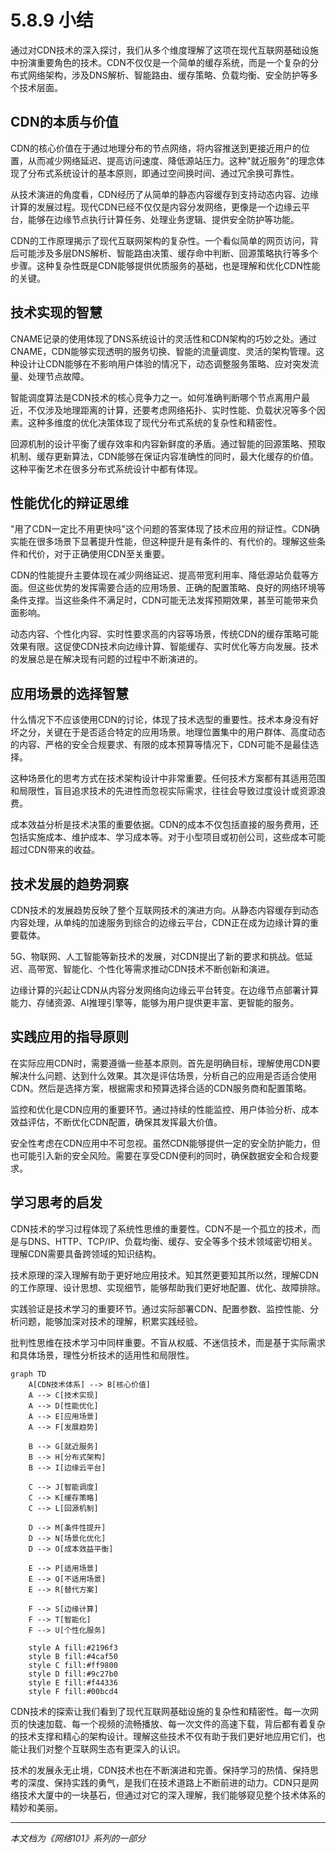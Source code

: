 # 5.8.9 小结

通过对CDN技术的深入探讨，我们从多个维度理解了这项在现代互联网基础设施中扮演重要角色的技术。CDN不仅仅是一个简单的缓存系统，而是一个复杂的分布式网络架构，涉及DNS解析、智能路由、缓存策略、负载均衡、安全防护等多个技术层面。

## CDN的本质与价值

CDN的核心价值在于通过地理分布的节点网络，将内容推送到更接近用户的位置，从而减少网络延迟、提高访问速度、降低源站压力。这种"就近服务"的理念体现了分布式系统设计的基本原则，即通过空间换时间、通过冗余换可靠性。

从技术演进的角度看，CDN经历了从简单的静态内容缓存到支持动态内容、边缘计算的发展过程。现代CDN已经不仅仅是内容分发网络，更像是一个边缘云平台，能够在边缘节点执行计算任务、处理业务逻辑、提供安全防护等功能。

CDN的工作原理揭示了现代互联网架构的复杂性。一个看似简单的网页访问，背后可能涉及多层DNS解析、智能路由决策、缓存命中判断、回源策略执行等多个步骤。这种复杂性既是CDN能够提供优质服务的基础，也是理解和优化CDN性能的关键。

## 技术实现的智慧

CNAME记录的使用体现了DNS系统设计的灵活性和CDN架构的巧妙之处。通过CNAME，CDN能够实现透明的服务切换、智能的流量调度、灵活的架构管理。这种设计让CDN能够在不影响用户体验的情况下，动态调整服务策略、应对突发流量、处理节点故障。

智能调度算法是CDN技术的核心竞争力之一。如何准确判断哪个节点离用户最近，不仅涉及地理距离的计算，还要考虑网络拓扑、实时性能、负载状况等多个因素。这种多维度的优化决策体现了现代分布式系统的复杂性和精密性。

回源机制的设计平衡了缓存效率和内容新鲜度的矛盾。通过智能的回源策略、预取机制、缓存更新算法，CDN能够在保证内容准确性的同时，最大化缓存的价值。这种平衡艺术在很多分布式系统设计中都有体现。

## 性能优化的辩证思维

"用了CDN一定比不用更快吗"这个问题的答案体现了技术应用的辩证性。CDN确实能在很多场景下显著提升性能，但这种提升是有条件的、有代价的。理解这些条件和代价，对于正确使用CDN至关重要。

CDN的性能提升主要体现在减少网络延迟、提高带宽利用率、降低源站负载等方面。但这些优势的发挥需要合适的应用场景、正确的配置策略、良好的网络环境等条件支撑。当这些条件不满足时，CDN可能无法发挥预期效果，甚至可能带来负面影响。

动态内容、个性化内容、实时性要求高的内容等场景，传统CDN的缓存策略可能效果有限。这促使CDN技术向边缘计算、智能缓存、实时优化等方向发展。技术的发展总是在解决现有问题的过程中不断演进的。

## 应用场景的选择智慧

什么情况下不应该使用CDN的讨论，体现了技术选型的重要性。技术本身没有好坏之分，关键在于是否适合特定的应用场景。地理位置集中的用户群体、高度动态的内容、严格的安全合规要求、有限的成本预算等情况下，CDN可能不是最佳选择。

这种场景化的思考方式在技术架构设计中非常重要。任何技术方案都有其适用范围和局限性，盲目追求技术的先进性而忽视实际需求，往往会导致过度设计或资源浪费。

成本效益分析是技术决策的重要依据。CDN的成本不仅包括直接的服务费用，还包括实施成本、维护成本、学习成本等。对于小型项目或初创公司，这些成本可能超过CDN带来的收益。

## 技术发展的趋势洞察

CDN技术的发展趋势反映了整个互联网技术的演进方向。从静态内容缓存到动态内容处理，从单纯的加速服务到综合的边缘云平台，CDN正在成为边缘计算的重要载体。

5G、物联网、人工智能等新技术的发展，对CDN提出了新的要求和挑战。低延迟、高带宽、智能化、个性化等需求推动CDN技术不断创新和演进。

边缘计算的兴起让CDN从内容分发网络向边缘云平台转变。在边缘节点部署计算能力、存储资源、AI推理引擎等，能够为用户提供更丰富、更智能的服务。

## 实践应用的指导原则

在实际应用CDN时，需要遵循一些基本原则。首先是明确目标，理解使用CDN要解决什么问题、达到什么效果。其次是评估场景，分析自己的应用是否适合使用CDN。然后是选择方案，根据需求和预算选择合适的CDN服务商和配置策略。

监控和优化是CDN应用的重要环节。通过持续的性能监控、用户体验分析、成本效益评估，不断优化CDN配置，确保其发挥最大价值。

安全性考虑在CDN应用中不可忽视。虽然CDN能够提供一定的安全防护能力，但也可能引入新的安全风险。需要在享受CDN便利的同时，确保数据安全和合规要求。

## 学习思考的启发

CDN技术的学习过程体现了系统性思维的重要性。CDN不是一个孤立的技术，而是与DNS、HTTP、TCP/IP、负载均衡、缓存、安全等多个技术领域密切相关。理解CDN需要具备跨领域的知识结构。

技术原理的深入理解有助于更好地应用技术。知其然更要知其所以然，理解CDN的工作原理、设计思想、实现细节，能够帮助我们更好地配置、优化、故障排除。

实践验证是技术学习的重要环节。通过实际部署CDN、配置参数、监控性能、分析问题，能够加深对技术的理解，积累实践经验。

批判性思维在技术学习中同样重要。不盲从权威、不迷信技术，而是基于实际需求和具体场景，理性分析技术的适用性和局限性。

```mermaid
graph TD
    A[CDN技术体系] --> B[核心价值]
    A --> C[技术实现]
    A --> D[性能优化]
    A --> E[应用场景]
    A --> F[发展趋势]
    
    B --> G[就近服务]
    B --> H[分布式架构]
    B --> I[边缘云平台]
    
    C --> J[智能调度]
    C --> K[缓存策略]
    C --> L[回源机制]
    
    D --> M[条件性提升]
    D --> N[场景化优化]
    D --> O[成本效益平衡]
    
    E --> P[适用场景]
    E --> Q[不适用场景]
    E --> R[替代方案]
    
    F --> S[边缘计算]
    F --> T[智能化]
    F --> U[个性化服务]
    
    style A fill:#2196f3
    style B fill:#4caf50
    style C fill:#ff9800
    style D fill:#9c27b0
    style E fill:#f44336
    style F fill:#00bcd4
```

CDN技术的探索让我们看到了现代互联网基础设施的复杂性和精密性。每一次网页的快速加载、每一个视频的流畅播放、每一次文件的高速下载，背后都有着复杂的技术支撑和精心的架构设计。理解这些技术不仅有助于我们更好地应用它们，也能让我们对整个互联网生态有更深入的认识。

技术的发展永无止境，CDN技术也在不断演进和完善。保持学习的热情、保持思考的深度、保持实践的勇气，是我们在技术道路上不断前进的动力。CDN只是网络技术大厦中的一块基石，但通过对它的深入理解，我们能够窥见整个技术体系的精妙和美丽。

---

*本文档为《网络101》系列的一部分*

